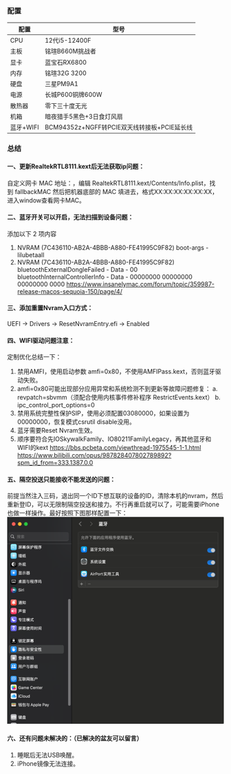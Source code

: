 ### 配置

| 配置      | 型号                                |
|---------|-----------------------------------|
| CPU     | 12代i5-12400F                      |
| 主板      | 铭瑄B660M挑战者                        |
| 显卡      | 蓝宝石RX6800                         |
| 内存      | 铭瑄32G 3200                        |
| 硬盘      | 三星PM9A1                           |
| 电源      | 长城P600铜牌600W                      |
| 散热器     | 零下三十度无光                           |
| 机箱      | 暗夜猎手5黑色+3日食灯风扇                    |
| 蓝牙+WIFI | BCM94352z+NGFF转PCIE双天线转接板+PCIE延长线 |

### 总结
#### 一、更新RealtekRTL8111.kext后无法获取ip问题：
自定义网卡 MAC 地址：，编辑 RealtekRTL8111.kext/Contents/Info.plist，找到 fallbackMAC 然后把机器底部的 MAC 填进去，格式XX:XX:XX:XX:XX:XX，进入window查看网卡MAC。

#### 二、蓝牙开关可以开启，无法扫描到设备问题：
添加以下 2 项内容
1. NVRAM (7C436110-AB2A-4BBB-A880-FE41995C9F82)
   boot-args -lilubetaall  
2. NVRAM (7C436110-AB2A-4BBB-A880-FE41995C9F82)  
   bluetoothExternalDongleFailed - Data - 00
   bluetoothInternalControllerInfo - Data - 00000000 00000000 00000000 0000
https://www.insanelymac.com/forum/topic/359987-release-macos-sequoia-150/page/4/

#### 三、添加重置Nvram入口方式：
UEFI -> Drivers -> ResetNvramEntry.efi -> Enabled

#### 四、WIFI驱动问题注意：
定制优化总结一下：
1. 禁用AMFI，使用启动参数 amfi=0x80，不使用AMFIPass.kext，否则蓝牙驱动失败。
2. amfi=0x80可能出现部分应用异常和系统检测不到更新等故障问题修复：
   a. revpatch=sbvmm（须配合使用内核事件修补程序 RestrictEvents.kext）
   b. ipc_control_port_options=0
3. 禁用系统完整性保护SIP，使用必须配置03080000，如果设置为00000000，恢复模式csrutil disable没用。
4. 蓝牙需要Reset Nvram生效。
5. 顺序要符合先IOSkywalkFamily、IO80211FamilyLegacy，再其他蓝牙和WIFI的kext
https://bbs.pcbeta.com/viewthread-1975545-1-1.html
https://www.bilibili.com/opus/987828407802789892?spm_id_from=333.1387.0.0

#### 五、隔空投送只能接收不能发送的问题：
前提当然注入三码，退出同一个ID下想互联的设备的ID，清除本机的nvram，然后重新登ID，可以无限制隔空投送和接力。不行再重启就可以了，可能需要iPhone也做一样操作。最好按照下图那样配置一下：
![](README/%E6%88%AA%E5%B1%8F2025-05-04%2019.31.52.png)
#### 六、还有问题未解决的：（已解决的盆友可以留言）
1. 睡眠后无法USB唤醒。
2. iPhone镜像无法连接。


